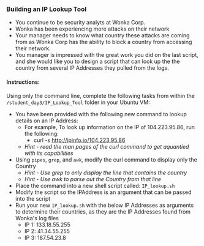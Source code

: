 ### Building an IP Lookup Tool  
  
- You continue to be security analyts at Wonka Corp.
- Wonka has been experiencing more attacks on their network
- Your manager needs to know what country these attacks are coming from as Wonka Corp has the ability to block a country from accessing their network.
- You manager is impressed with the great work you did on the last script, and she would like you to design a script that can look up the the country from several IP Addresses they pulled from the logs.

#### Instructions:

Using only the command line, complete the following tasks from within the `/student_day3/IP_Lookup_Tool` folder in your Ubuntu VM:
  
  - You have been provided with the following new command to lookup details on an IP Address:
     - For example, To look up information on the IP of 104.223.95.86, run the following:
       - curl -s http://ipinfo.io/104.223.95.86
     - *Hint - read the man pages of the curl command to get aquantied with its capabilities*
  - Using  `pipes`, `grep`, and `awk`, modify the curl command to display only the Country
    - *Hint - Use grep to only display the line that contains the country*
    - *Hint - Use awk to parse out the Country from that line*
  - Place the command into a new shell script called: `IP_lookup.sh`
  - Modify the script so the IPAddress is an argument that can be passed into the script
  - Run your new  `IP_lookup.sh` with the below IP Addresses as arguments to determine their countries, as they are the IP Addresses found from Wonka's log files
       - IP 1: 133.18.55.255
       - IP 2: 41.34.55.255
       - IP 3: 187.54.23.8
